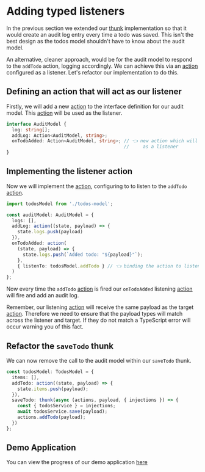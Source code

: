 # Adding typed listeners

In the previous section we extended our [thunk](/docs/api/thunk) implementation so that it would create an audit log entry every time a todo was saved. This isn't the best design as the todos model shouldn't have to know about the audit model.

An alternative, cleaner approach, would be for the audit model to respond to the `addTodo` action, logging accordingly. We can achieve this via an [action](/docs/api/action) configured as a listener. Let's refactor our implementation to do this.

## Defining an action that will act as our listener

Firstly, we will add a new [action](/docs/api/action) to the interface definition for our audit model. This [action](/docs/api/action) will be used as the listener.

```typescript
interface AuditModel {
  log: string[];
  addLog: Action<AuditModel, string>;
  onTodoAdded: Action<AuditModel, string>; // 👈 new action which will be used
                                           //     as a listener
}
```

## Implementing the listener action

Now we will implement the [action](/docs/api/action), configuring to to listen to the `addTodo` [action](/docs/api/action).

```typescript
import todosModel from './todos-model';

const auditModel: AuditModel = {
  logs: [],
  addLog: action((state, payload) => {
    state.logs.push(payload)
  }),
  onTodoAdded: action(
    (state, payload) => {
      state.logs.push(`Added todo: "${payload}"`);
    },
    { listenTo: todosModel.addTodo } // 👈 binding the action to listen to.
  )
};
```

Now every time the `addTodo` [action](/docs/api/action) is fired our `onTodoAdded` listening [action](/docs/api/action) will fire and add an audit log.

Remember, our listening [action](/docs/api/action) will receive the same payload as the target [action](/docs/api/action). Therefore we need to ensure that the payload types will match across the listener and target. If they do not match a TypeScript error will occur warning you of this fact.

## Refactor the `saveTodo` thunk

We can now remove the call to the audit model within our `saveTodo` thunk.

```typescript
const todosModel: TodosModel = {
  items: [],
  addTodo: action((state, payload) => {
    state.items.push(payload);
  }),
  saveTodo: thunk(async (actions, payload, { injections }) => {
    const { todosService } = injections;
    await todosService.save(payload);
    actions.addTodo(payload);
  })
};
```

## Demo Application

You can view the progress of our demo application [here](https://codesandbox.io/s/easy-peasytypescript-tutorialtyped-listeners-2sybi)